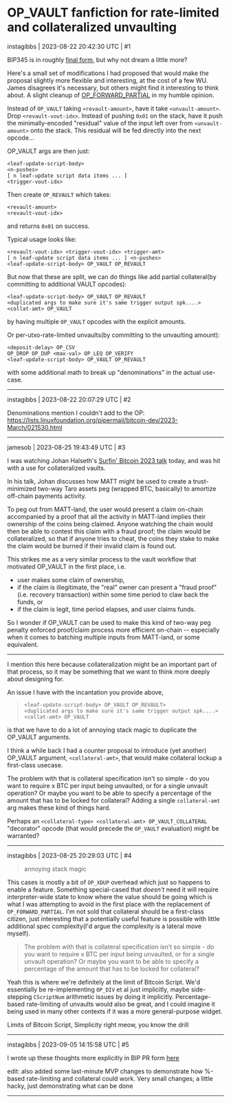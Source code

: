 # OP_VAULT fanfiction for rate-limited and collateralized unvaulting

instagibbs | 2023-08-22 20:42:30 UTC | #1

BIP345 is in roughly [final form](https://github.com/bitcoin/bips/pull/1421), but why not dream a little more?

Here's a small set of modifications I had proposed that would make the proposal slightly more flexible and interesting, at the cost of a few WU. James disagrees it's necessary, but others might find it interesting to think about. A slight cleanup of [OP_FORWARD_PARTIAL](https://lists.linuxfoundation.org/pipermail/bitcoin-dev/2023-March/021528.html) in my humble opinion.

Instead of `OP_VAULT` taking `<revault-amount>`, have it take `<unvault-amount>`. Drop `<revault-vout-idx>`. Instead of pushing `0x01` on the stack, have it push the minimally-encoded "residual" value of the input left over from `<unvault-amount>` onto the stack. This residual will be fed directly into the next opcode...

OP_VAULT args are then just:
```
<leaf-update-script-body>
<n-pushes>
[ n leaf-update script data items ... ]
<trigger-vout-idx>
```
 
Then create `OP_REVAULT` which takes:
```
<revault-amount>
<revault-vout-idx>
```
and returns `0x01` on success.

Typical usage looks like:
```
<revault-vout-idx> <trigger-vout-idx> <trigger-amt>
[ n leaf-update script data items ... ] <n-pushes>
<leaf-update-script-body> OP_VAULT OP_REVAULT
```

But now that these are split, we can do things like add partial collateral(by committing to additional VAULT opcodes):
```
<leaf-update-script-body> OP_VAULT OP_REVAULT
<duplicated args to make sure it's same trigger output spk....>
<collat-amt> OP_VAULT
```
by having multiple `OP_VAULT` opcodes with the explicit amounts.

Or per-utxo-rate-limited unvaults(by committing to the unvaulting amount):
```
<deposit-delay> OP_CSV
OP_DROP OP_DUP <max-val> OP_LEQ OP_VERIFY
<leaf-update-script-body> OP_VAULT OP_REVAULT
```
with some additional math to break up "denominations" in the actual use-case.

-------------------------

instagibbs | 2023-08-22 20:07:29 UTC | #2

Denominations mention I couldn't add to the OP: https://lists.linuxfoundation.org/pipermail/bitcoin-dev/2023-March/021530.html

-------------------------

jamesob | 2023-08-25 19:43:49 UTC | #3

I was watching Johan Halseth's [Surfin' Bitcoin 2023 talk](https://www.youtube.com/watch?v=5ORVoxZ1Wm0) today, and was hit with a use for collateralized vaults.

In his talk, Johan discusses how MATT might be used to create a trust-minimized two-way Taro assets peg (wrapped BTC, basically) to amortize off-chain payments activity.

To peg out from MATT-land, the user would present a claim on-chain accompanied by a proof that all the activity in MATT-land implies their ownership of the coins being claimed. Anyone watching the chain would then be able to contest this claim with a fraud proof; the claim would be collateralized, so that if anyone tries to cheat, the coins they stake to make the claim would be burned if their invalid claim is found out.

This strikes me as a very similar process to the vault workflow that motivated OP_VAULT in the first place, i.e.
- user makes some claim of ownership,
- if the claim is illegitimate, the "real" owner can present a "fraud proof" (i.e. recovery transaction) within some time period to claw back the funds, or
- if the claim is legit, time period elapses, and user claims funds.

So I wonder if OP_VAULT can be used to make this kind of two-way peg penalty enforced proof/claim process more efficient on-chain -- especially when it comes to batching multiple inputs from MATT-land, or some equivalent.

---

I mention this here because collateralization might be an important part of that process, so it may be something that we want to think more deeply about designing for.

An issue I have with the incantation you provide above,

> ```
> <leaf-update-script-body> OP_VAULT OP_REVAULT>
> <duplicated args to make sure it's same trigger output spk....>
> <collat-amt> OP_VAULT
> ```

is that we have to do a lot of annoying stack magic to duplicate the OP_VAULT arguments. 

I think a while back I had a counter proposal to introduce (yet another) OP_VAULT argument, `<collateral-amt>`, that would make collateral lockup a first-class usecase.

The problem with that is collateral specification isn't so simple - do you want to require x BTC per input being unvaulted, or for a single unvault operation? Or maybe you want to be able to specify a percentage of the amount that has to be locked for collateral? Adding a single `collateral-amt` arg makes these kind of things hard.

Perhaps an `<collateral-type> <collateral-amt> OP_VAULT_COLLATERAL` "decorator" opcode (that would precede the `OP_VAULT` evaluation) might be warranted?

-------------------------

instagibbs | 2023-08-25 20:29:03 UTC | #4

> annoying stack magic

This cases is mostly a bit of `OP_XDUP` overhead which just so happens to enable a feature. Something special-cased that *doesn't* need it will require interpreter-wide state to know where the value should be going which is what I was attempting to avoid in the first place with the replacement of `OP_FORWARD_PARTIAL`. I'm not sold that collateral should be a first-class citizen, just interesting that a potentially useful feature is possible with little additional spec complexity(I'd argue the complexity is a lateral move myself).

> The problem with that is collateral specification isn’t so simple - do you want to require x BTC per input being unvaulted, or for a single unvault operation? Or maybe you want to be able to specify a percentage of the amount that has to be locked for collateral?

Yeah this is where we're definitely at the limit of Bitcoin Script. We'd essentially be re-implementing `OP_DIV` et al just implicitly, maybe side-stepping `CScriptNum` arithmetic issues by doing it implicitly. Percentage-based rate-limiting of unvaults would also be great, and I could imagine it being used in many other contexts if it was a more general-purpose widget. 

Limits of Bitcoin Script, Simplicity right meow, you know the drill

-------------------------

instagibbs | 2023-09-05 14:15:58 UTC | #5

I wrote up these thoughts more explicitly in BIP PR form [here](https://github.com/jamesob/bips/pull/4)

edit: also added some last-minute MVP changes to demonstrate how %-based rate-limiting and collateral could work. Very small changes; a little hacky, just demonstrating what can be done

-------------------------

